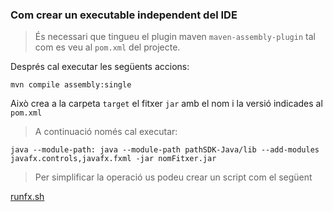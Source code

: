### Com crear un executable independent del IDE

> És necessari que tingueu el plugin maven `maven-assembly-plugin` tal com es veu al `pom.xml` del projecte.

Després cal executar les següents accions:

`mvn compile assembly:single`

Això crea a la carpeta `target` el fitxer `jar` amb el nom i la versió indicades al `pom.xml`

> A continuació només cal executar:

`java --module-path: java --module-path pathSDK-Java/lib --add-modules javafx.controls,javafx.fxml -jar nomFitxer.jar
`

> Per simplificar la operació us podeu crear un script com el següent

[runfx.sh](runfx.sh)
